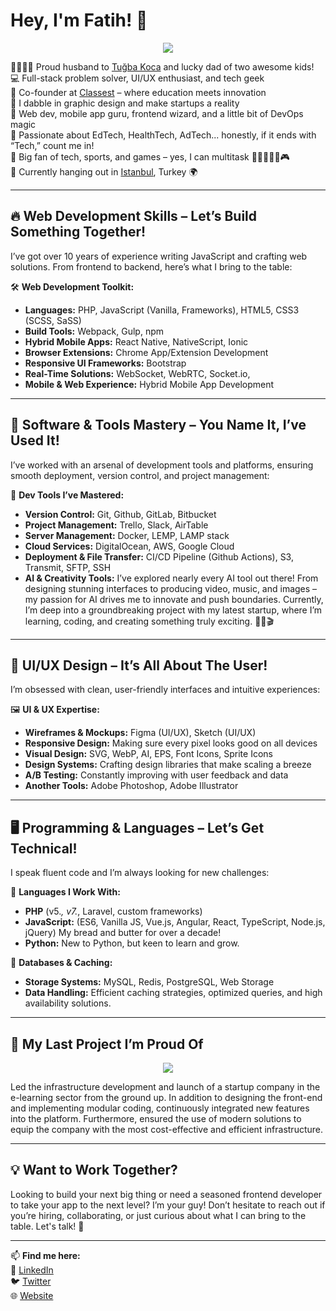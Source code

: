 # Hey, I'm Fatih! 👋

<p align="center"><a href="https://www.youtube.com/watch?v=1q3xags1uDo" target="_blank"><img src="https://github.com/user-attachments/assets/2d7c04db-ffa6-40ca-8ba0-fe4021c81b26"></a></p>  

👨‍👩‍👧‍👦 Proud husband to [Tuğba Koca](https://tugba.koca.app) and lucky dad of two awesome kids!  
💻 Full-stack problem solver, UI/UX enthusiast, and tech geek  
🏢 Co-founder at [Classest](https://classest.com) – where education meets innovation  
🎨 I dabble in graphic design and make startups a reality  
📱 Web dev, mobile app guru, frontend wizard, and a little bit of DevOps magic  
🤖 Passionate about EdTech, HealthTech, AdTech... honestly, if it ends with “Tech,” count me in!  
🦾 Big fan of tech, sports, and games – yes, I can multitask 🏊‍♂️⛹️‍♂️🎸🎮  
📍 Currently hanging out in [Istanbul](https://maps.app.goo.gl/UU6mM7UqKngpTcoc7), Turkey 🌍

---

## 🔥 Web Development Skills – Let’s Build Something Together!

I’ve got over 10 years of experience writing JavaScript and crafting web solutions. From frontend to backend, here’s what I bring to the table:

🛠 **Web Development Toolkit:**  
- **Languages:** PHP, JavaScript (Vanilla, Frameworks), HTML5, CSS3 (SCSS, SaSS)  
- **Build Tools:** Webpack, Gulp, npm  
- **Hybrid Mobile Apps:** React Native, NativeScript, Ionic  
- **Browser Extensions:** Chrome App/Extension Development  
- **Responsive UI Frameworks:** Bootstrap  
- **Real-Time Solutions:** WebSocket, WebRTC, Socket.io,   
- **Mobile & Web Experience:** Hybrid Mobile App Development

---

## 🚀 Software & Tools Mastery – You Name It, I’ve Used It!

I’ve worked with an arsenal of development tools and platforms, ensuring smooth deployment, version control, and project management:

🔧 **Dev Tools I’ve Mastered:**  
- **Version Control:** Git, Github, GitLab, Bitbucket  
- **Project Management:** Trello, Slack, AirTable  
- **Server Management:** Docker, LEMP, LAMP stack  
- **Cloud Services:** DigitalOcean, AWS, Google Cloud  
- **Deployment & File Transfer:** CI/CD Pipeline (Github Actions), S3, Transmit, SFTP, SSH  
- **AI & Creativity Tools:** I’ve explored nearly every AI tool out there! From designing stunning interfaces to producing video, music, and images – my passion for AI drives me to innovate and push boundaries. Currently, I’m deep into a groundbreaking project with my latest startup, where I’m learning, coding, and creating something truly exciting. 🚀🎨🎬  

---

## 🎨 UI/UX Design – It’s All About The User!

I’m obsessed with clean, user-friendly interfaces and intuitive experiences:

🖼 **UI & UX Expertise:**  
- **Wireframes & Mockups:** Figma (UI/UX), Sketch (UI/UX) 
- **Responsive Design:** Making sure every pixel looks good on all devices  
- **Visual Design:** SVG, WebP, AI, EPS, Font Icons, Sprite Icons  
- **Design Systems:** Crafting design libraries that make scaling a breeze  
- **A/B Testing:** Constantly improving with user feedback and data
- **Another Tools:** Adobe Photoshop, Adobe Illustrator 

---

## 🖥️ Programming & Languages – Let’s Get Technical!

I speak fluent code and I’m always looking for new challenges:

💾 **Languages I Work With:**  
- **PHP** (v5.*, v7.*, Laravel, custom frameworks)  
- **JavaScript:** (ES6, Vanilla JS, Vue.js, Angular, React, TypeScript, Node.js, jQuery) My bread and butter for over a decade!  
- **Python:** New to Python, but keen to learn and grow.

🔗 **Databases & Caching:**  
- **Storage Systems:** MySQL, Redis, PostgreSQL, Web Storage 
- **Data Handling:** Efficient caching strategies, optimized queries, and high availability solutions.

---

## 🙏 My Last Project I’m Proud Of
<p align="center"><a href="https://classest.com" target="_blank"><img src="https://user-images.githubusercontent.com/1655312/190709006-1ba54b08-d104-4781-a187-6fde23f6bb9c.png"></a></p>  
Led the infrastructure development and launch of a startup company in the e-learning sector from the ground up. In addition to designing the front-end and implementing modular coding, continuously integrated new features into the platform. Furthermore, ensured the use of modern solutions to equip the company with the most cost-effective and efficient infrastructure. 

---

## 💡 Want to Work Together?

Looking to build your next big thing or need a seasoned frontend developer to take your app to the next level? I’m your guy! Don’t hesitate to reach out if you’re hiring, collaborating, or just curious about what I can bring to the table. Let's talk! 🚀

---

📫 **Find me here:**  
💼 [LinkedIn](https://linkedin.com/in/fatihkoca)  
🐦 [Twitter](https://twitter.com/fatihkoca)  
🌐 [Website](https://fatih.koca.app)
